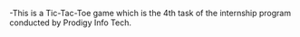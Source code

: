 -This is a Tic-Tac-Toe game which is the 4th task of the internship program conducted by Prodigy Info Tech.
